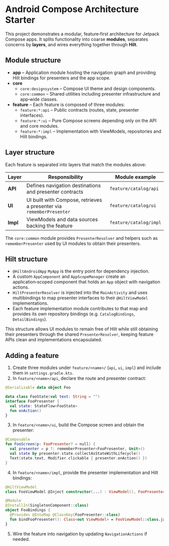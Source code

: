 # Android Compose Architecture Starter

This project demonstrates a modular, feature‑first architecture for Jetpack Compose apps.  It splits functionality into coarse **modules**, separates concerns by **layers**, and wires everything together through **Hilt**.

## Module structure
- **app** – Application module hosting the navigation graph and providing Hilt bindings for presenters and the app scope.
- **core**
  - `core:designsystem` – Compose UI theme and design components.
  - `core:common` – Shared utilities including presenter infrastructure and app‑wide classes.
- **feature** – Each feature is composed of three modules:
  - `feature:*:api` – Public contracts (routes, state, presenter interfaces).
  - `feature:*:ui` – Pure Compose screens depending only on the API and core modules.
  - `feature:*:impl` – Implementation with ViewModels, repositories and Hilt bindings.

## Layer structure
Each feature is separated into layers that match the modules above:

| Layer | Responsibility | Module example |
|-------|----------------|----------------|
| **API** | Defines navigation destinations and presenter contracts | `feature/catalog/api` |
| **UI** | UI built with Compose, retrieves a presenter via `rememberPresenter` | `feature/catalog/ui` |
| **Impl** | ViewModels and data sources backing the feature | `feature/catalog/impl` |

The `core:common` module provides `PresenterResolver` and helpers such as `rememberPresenter` used by UI modules to obtain their presenters.

## Hilt structure
- `@HiltAndroidApp` `MyApp` is the entry point for dependency injection.
- A custom `AppComponent` and `AppScopeManager` create an application‑scoped component that holds an `App` object with navigation actions.
- `HiltPresenterResolver` is injected into the `MainActivity` and uses multibindings to map presenter interfaces to their `@HiltViewModel` implementations.
- Each feature implementation module contributes to that map and provides its own repository bindings (e.g. `CatalogBindings`, `DetailBindings`).

This structure allows UI modules to remain free of Hilt while still obtaining their presenters through the shared `PresenterResolver`, keeping feature APIs clean and implementations encapsulated.

## Adding a feature
1. Create three modules under `feature/<name>/` (`api`, `ui`, `impl`) and include them in `settings.gradle.kts`.
2. In `feature/<name>/api`, declare the route and presenter contract:
```kotlin
@Serializable data object Foo

data class FooState(val text: String = "")
interface FooPresenter {
  val state: StateFlow<FooState>
  fun onAction()
}
```
3. In `feature/<name>/ui`, build the Compose screen and obtain the presenter:
```kotlin
@Composable
fun FooScreen(p: FooPresenter? = null) {
  val presenter = p ?: rememberPresenter<FooPresenter, Unit>()
  val state by presenter.state.collectAsStateWithLifecycle()
  Text(state.text, Modifier.clickable { presenter.onAction() })
}
```
4. In `feature/<name>/impl`, provide the presenter implementation and Hilt bindings:
```kotlin
@HiltViewModel
class FooViewModel @Inject constructor(...) : ViewModel(), FooPresenter { /*...*/ }

@Module
@InstallIn(SingletonComponent::class)
object FooBindings {
  @Provides @IntoMap @ClassKey(FooPresenter::class)
  fun bindFooPresenter(): Class<out ViewModel> = FooViewModel::class.java
}
```
5. Wire the feature into navigation by updating `NavigationActions` if needed.
